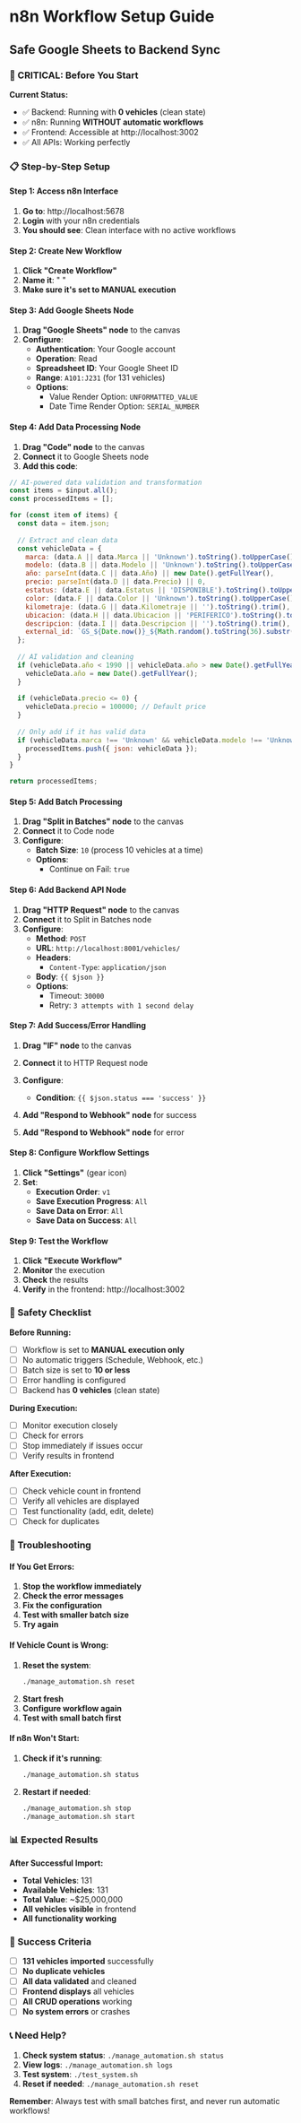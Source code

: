 # n8n Workflow Setup Guide
## Safe Google Sheets to Backend Sync

### 🚨 CRITICAL: Before You Start

**Current Status:**
- ✅ Backend: Running with **0 vehicles** (clean state)
- ✅ n8n: Running **WITHOUT automatic workflows**
- ✅ Frontend: Accessible at http://localhost:3002
- ✅ All APIs: Working perfectly

### 📋 Step-by-Step Setup

#### **Step 1: Access n8n Interface**
1. **Go to**: http://localhost:5678
2. **Login** with your n8n credentials
3. **You should see**: Clean interface with no active workflows

#### **Step 2: Create New Workflow**

1. **Click "Create Workflow"**
2. **Name it**: " "
3. **Make sure it's set to MANUAL execution**

#### **Step 3: Add Google Sheets Node**

1. **Drag "Google Sheets" node** to the canvas
2. **Configure**:
   - **Authentication**: Your Google account
   - **Operation**: Read
   - **Spreadsheet ID**: Your Google Sheet ID
   - **Range**: `A101:J231` (for 131 vehicles)
   - **Options**: 
     - Value Render Option: `UNFORMATTED_VALUE`
     - Date Time Render Option: `SERIAL_NUMBER`

#### **Step 4: Add Data Processing Node**

1. **Drag "Code" node** to the canvas
2. **Connect** it to Google Sheets node
3. **Add this code**:

```javascript
// AI-powered data validation and transformation
const items = $input.all();
const processedItems = [];

for (const item of items) {
  const data = item.json;
  
  // Extract and clean data
  const vehicleData = {
    marca: (data.A || data.Marca || 'Unknown').toString().toUpperCase().trim(),
    modelo: (data.B || data.Modelo || 'Unknown').toString().toUpperCase().trim(),
    año: parseInt(data.C || data.Año) || new Date().getFullYear(),
    precio: parseInt(data.D || data.Precio) || 0,
    estatus: (data.E || data.Estatus || 'DISPONIBLE').toString().toUpperCase().trim(),
    color: (data.F || data.Color || 'Unknown').toString().toUpperCase().trim(),
    kilometraje: (data.G || data.Kilometraje || '').toString().trim(),
    ubicacion: (data.H || data.Ubicacion || 'PERIFERICO').toString().toUpperCase().trim(),
    descripcion: (data.I || data.Descripcion || '').toString().trim(),
    external_id: `GS_${Date.now()}_${Math.random().toString(36).substr(2, 9)}`
  };
  
  // AI validation and cleaning
  if (vehicleData.año < 1990 || vehicleData.año > new Date().getFullYear() + 1) {
    vehicleData.año = new Date().getFullYear();
  }
  
  if (vehicleData.precio <= 0) {
    vehicleData.precio = 100000; // Default price
  }
  
  // Only add if it has valid data
  if (vehicleData.marca !== 'Unknown' && vehicleData.modelo !== 'Unknown') {
    processedItems.push({ json: vehicleData });
  }
}

return processedItems;
```

#### **Step 5: Add Batch Processing**

1. **Drag "Split in Batches" node** to the canvas
2. **Connect** it to Code node
3. **Configure**:
   - **Batch Size**: `10` (process 10 vehicles at a time)
   - **Options**: 
     - Continue on Fail: `true`

#### **Step 6: Add Backend API Node**

1. **Drag "HTTP Request" node** to the canvas
2. **Connect** it to Split in Batches node
3. **Configure**:
   - **Method**: `POST`
   - **URL**: `http://localhost:8001/vehicles/`
   - **Headers**:
     - `Content-Type`: `application/json`
   - **Body**: `{{ $json }}`
   - **Options**:
     - Timeout: `30000`
     - Retry: `3 attempts with 1 second delay`

#### **Step 7: Add Success/Error Handling**

1. **Drag "IF" node** to the canvas
2. **Connect** it to HTTP Request node
3. **Configure**:
   - **Condition**: `{{ $json.status === 'success' }}`

4. **Add "Respond to Webhook" node** for success
5. **Add "Respond to Webhook" node** for error

#### **Step 8: Configure Workflow Settings**

1. **Click "Settings"** (gear icon)
2. **Set**:
   - **Execution Order**: `v1`
   - **Save Execution Progress**: `All`
   - **Save Data on Error**: `All`
   - **Save Data on Success**: `All`

#### **Step 9: Test the Workflow**

1. **Click "Execute Workflow"**
2. **Monitor** the execution
3. **Check** the results
4. **Verify** in the frontend: http://localhost:3002

### 🚨 Safety Checklist

**Before Running:**
- [ ] Workflow is set to **MANUAL execution only**
- [ ] No automatic triggers (Schedule, Webhook, etc.)
- [ ] Batch size is set to **10 or less**
- [ ] Error handling is configured
- [ ] Backend has **0 vehicles** (clean state)

**During Execution:**
- [ ] Monitor execution closely
- [ ] Check for errors
- [ ] Stop immediately if issues occur
- [ ] Verify results in frontend

**After Execution:**
- [ ] Check vehicle count in frontend
- [ ] Verify all vehicles are displayed
- [ ] Test functionality (add, edit, delete)
- [ ] Check for duplicates

### 🔧 Troubleshooting

#### **If You Get Errors:**

1. **Stop the workflow immediately**
2. **Check the error messages**
3. **Fix the configuration**
4. **Test with smaller batch size**
5. **Try again**

#### **If Vehicle Count is Wrong:**

1. **Reset the system**:
   ```bash
   ./manage_automation.sh reset
   ```
2. **Start fresh**
3. **Configure workflow again**
4. **Test with small batch first**

#### **If n8n Won't Start:**

1. **Check if it's running**:
   ```bash
   ./manage_automation.sh status
   ```
2. **Restart if needed**:
   ```bash
   ./manage_automation.sh stop
   ./manage_automation.sh start
   ```

### 📊 Expected Results

**After Successful Import:**
- **Total Vehicles**: 131
- **Available Vehicles**: 131
- **Total Value**: ~$25,000,000
- **All vehicles visible** in frontend
- **All functionality working**

### 🎯 Success Criteria

- [ ] **131 vehicles imported** successfully
- [ ] **No duplicate vehicles**
- [ ] **All data validated** and cleaned
- [ ] **Frontend displays** all vehicles
- [ ] **All CRUD operations** working
- [ ] **No system errors** or crashes

### 📞 Need Help?

1. **Check system status**: `./manage_automation.sh status`
2. **View logs**: `./manage_automation.sh logs`
3. **Test system**: `./test_system.sh`
4. **Reset if needed**: `./manage_automation.sh reset`

**Remember**: Always test with small batches first, and never run automatic workflows!

